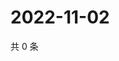 # 2022-11-02

共 0 条

<!-- BEGIN WEIBO -->
<!-- 最后更新时间 Wed Nov 02 2022 20:38:22 GMT+0800 (China Standard Time) -->

<!-- END WEIBO -->
